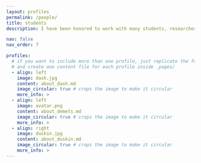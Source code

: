 ```yaml
---
layout: profiles
permalink: /people/
title: students
description: I have been honored to work with many students, researchers, postdoctoral scholars, and collaborators over the years. 

nav: false
nav_order: 7

profiles:
  # if you want to include more than one profile, just replicate the following block
  # and create one content file for each profile inside _pages/
  - align: left
    image: dash.jpg
    content: about_dash.md
    image_circular: true # crops the image to make it circular
    more_info: >
  - align: left
    image: avatar.png
    content: about_demets.md
    image_circular: true # crops the image to make it circular
    more_info: >    
  - align: right
    image: duskin.jpg
    content: about_duskin.md
    image_circular: true # crops the image to make it circular
    more_info: >
---
```

